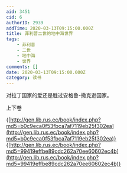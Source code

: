 ```yaml
---
aid: 3451
cid: 6
authorID: 2939
addTime: 2020-03-13T09:15:00.000Z
title: 菲利普二世的地中海世界
tags:
    - 菲利普
    - 二世
    - 地中海
    - 世界
comments: []
date: 2020-03-13T09:15:00.000Z
category: 读书
---
```


对拉丁国家的爱还是胜过安格鲁-撒克逊国家。

上下卷

{[http://gen.lib.rus.ec/book/index.php?md5=b0c9eca0f53fbca7af7119eb25f302ea](http://gen.lib.rus.ec/book/index.php?md5=b0c9eca0f53fbca7af7119eb25f302ea)} {[http://gen.lib.rus.ec/book/index.php?md5=99419effbe89cdc262a70ee60602ec4b](http://gen.lib.rus.ec/book/index.php?md5=99419effbe89cdc262a70ee60602ec4b)}
